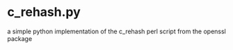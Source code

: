 c_rehash.py
===========

a simple python implementation of the c_rehash perl script from the openssl package
